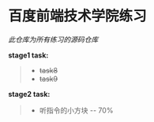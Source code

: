 # 百度前端技术学院练习
  *此仓库为所有练习的源码仓库*


  **stage1 task:**
  >*   ~~task8~~
  >*   ~~task9~~

  **stage2 task:**
  >*   听指令的小方块 -- 70%

